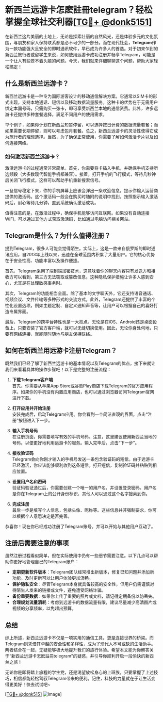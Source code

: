 # 新西兰远游卡怎麽註冊telegram？轻松掌握全球社交利器[[TG💪+ @donk5151](https://t.me/s/donk5151)]

在新西兰这片美丽的土地上，无论是探索壮丽的自然风光，还是体验多元的文化氛围，与朋友和家人保持联系都是必不可少的一部分。而在现代社会，**Telegram**作为一款功能强大且安全的即时通讯软件，早已成为许多人的首选。对于初来乍到的新西兰旅行者或留学生来说，如何使用远游卡成功注册并畅享Telegram，可能是一个让人有些摸不着头脑的问题。今天，我们就来详细聊聊这个问题，帮助大家轻松搞定！

## 什么是新西兰远游卡？

新西兰远游卡是一种专为国际游客设计的移动通信解决方案。它通常以SIM卡的形式出现，支持本地通话、短信以及移动数据流量服务。这种卡的优势在于无需用户绑定本国号码，只需购买一张卡，即可享受新西兰本地的通信资费。此外，许多远游卡还提供多种套餐选择，满足不同用户的使用需求。

举个例子，如果你计划在新西兰短暂停留，可以选择按日计费的数据流量套餐；而如果需要长期停留，则可以考虑包月套餐。总之，新西兰远游卡的灵活性使得它成为旅行者的理想选择。当然，为了确保正常使用，你需要了解如何激活卡片以及如何连接网络。

### 如何激活新西兰远游卡？

激活远游卡的过程通常非常简单。首先，你需要将卡插入手机，并确保手机支持所选频段（大多数现代智能手机都兼容）。接着，打开手机的飞行模式，等待几秒钟后关闭飞行模式，这样可以帮助手机重新搜索信号。

一旦信号稳定下来，你的手机屏幕上应该会弹出一条欢迎信息，提示你输入运营商提供的激活码。这个激活码一般会在购买时随附的说明中找到。按照指示输入激活码后，耐心等待几分钟，直到系统确认激活成功。

值得注意的是，在激活过程中，确保手机能够访问互联网。如果没有自动连接WiFi，可以通过其他方式获取激活码，比如通过电脑访问相关网站。

## Telegram是什么？为什么值得注册？

提到Telegram，很多人可能会觉得陌生。实际上，这是一款来自俄罗斯的即时通讯应用，自2013年上线以来，迅速在全球范围内积累了大量用户。它的核心优势在于安全性高、功能丰富以及操作便捷。

首先，Telegram采用了端到端加密技术，这意味着你的聊天内容只有发送方和接收方可以看到，第三方无法窃取或篡改信息。这种隐私保护措施让许多人感到安心，尤其是在处理敏感事务时。

其次，Telegram的功能相当全面。除了基本的文字聊天外，它还支持语音通话、视频会议、文件传输等多种形式的交流方式。此外，Telegram还提供了丰富的个性化设置选项，例如主题定制、自定义通知声音等，让用户可以根据自己的喜好打造专属界面。

最后，Telegram的跨平台特性也是一大亮点。无论是在iOS、Android还是桌面设备上，只要安装了官方客户端，就可以无缝切换使用。因此，无论你身处何地，只要有网络连接，就能随时随地与朋友保持联络。

## 如何在新西兰用远游卡注册Telegram？

既然我们已经了解了新西兰远游卡的基本情况以及Telegram的优点，接下来就让我们来看看具体的操作步骤吧！以下是完整的注册流程：

1. **下载Telegram客户端**  
   首先，你需要从苹果App Store或谷歌Play商店下载Telegram的官方应用程序。如果你的手机没有内置应用商店，也可以通过浏览器访问Telegram官网进行下载。

2. **打开应用并开始注册**  
   安装完成后，启动Telegram应用。你会看到一个简洁直观的界面，点击“注册”按钮进入下一步。

3. **输入手机号码**  
   在注册页面，你需要填写有效的手机号码。注意，这里建议使用新西兰当地的号码，以便更好地利用远游卡的服务。输入完毕后，点击“下一步”。

4. **接收验证码**  
   Telegram会向你刚才输入的手机号发送一条包含验证码的短信。由于远游卡已经激活，你应该能够顺利收到这条短信。打开短信，复制验证码并粘贴到相应位置。

5. **设置用户名和密码**  
   验证码验证通过后，你需要创建一个唯一的用户名，并设置登录密码。用户名是你在Telegram上的公开身份标识，其他人可以通过这个名字搜索到你。

6. **完成注册**  
   最后一步是填写个人信息，包括头像、昵称等。这些信息并非强制要求，你可以根据个人意愿决定是否完善。

恭喜你！现在你已经成功注册了Telegram账号，并可以开始与其他用户互动了。

## 注册后需要注意的事项

虽然注册过程看似简单，但在实际使用中仍有一些细节需要注意。以下几点可以帮助你更好地管理自己的Telegram账户：

- **定期更新软件版本**：Telegram团队经常推出新版本，修复已知问题并添加新功能。及时更新可以让用户体验更加流畅。
- **保护隐私安全**：尽管Telegram本身就具备较高的安全性，但用户仍需谨慎对待陌生人发来的链接或文件，避免遭受网络诈骗。
- **备份重要数据**：如果你上传了重要的照片或文档，请记得定期备份以防丢失。
- **合理规划流量消耗**：考虑到远游卡的数据流量有限，建议尽量减少高清图片或视频的分享频率，以免超出预算。

## 总结

综上所述，新西兰远游卡不仅是一项实用的通信工具，更是连接世界的桥梁。而Telegram则凭借其卓越的安全性和多样性，成为了现代人不可或缺的生活助手。两者结合在一起，无疑能够极大地提升我们的旅行体验。希望本文能为你解答关于“新西兰远游卡怎麽註冊telegram”的疑惑，并引导你顺利开启一段愉快的新西兰之旅！

无论你是即将踏上旅程的学生党，还是渴望放松身心的上班族，只要掌握了上述技巧，相信都能轻松驾驭Telegram带来的便利。记住，科技的力量就在于让生活变得更美好！快去试试吧~

[[TG💪+ @donk5151](https://t.me/s/donk5151) ![Image](https://i.postimg.cc/rwNCRYN7/Snipaste-2025-04-30-17-27-05.png)]
